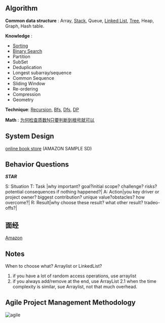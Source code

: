 
## Algorithm

**Common data structure** : Array, [Stack](pages/data-structure/stack.md), Queue, [Linked List](pages/data-structure/linkedlist.md), [Tree](pages/data-structure/tree.md), Heap, Graph, Hash table.   

**Knowledge** : 
* [Sorting](pages/algorithm/sorting.md)
* [Binary Search](pages/algorithm/binary-search.md)
* Partition
* SubSet
* Deduplication
* Longest subarray/sequence
* Common Sequence
* Sliding Window
* Re-ordering
* Compression
* Geometry

__Technique__: [Recursion](pages/technique/recursion.md), [Bfs](pages/technique/bfs.md), [Dfs](pages/technique/dfs.md), [DP](pages/technique/dp.md)

**Math** :
[为何检查质数N只要判断到根号就可以](pages/math/prime-number.md)


## System Design

[online book store](https://www.youtube.com/watch?v=gNQ9-kgyHfo&feature=youtu.be) (AMAZON SAMPLE SD)

## Behavior Questions
___STAR___

S: Situation 
T: Task  |why important? goal?initial scope? challenge? risks? potential consequences if nothing happened?| 
A: Action|you key driver or project owner? biggest contribution? unique value?obstacles? how overcome?|
R: Result|why choose these result? what other result? tradeo-offs?|

## 面经

[Amazon](pages/interviews/amazon.md)

## Notes

When to choose what? Arraylist or LinkedList?
1. if you have a lot of random access operations, use arraylist
2. if you always add/remove at the end, use ArrayList 2.1 when the time complexity is similar, sue Arraylist, not that much overhead.

## Agile Project Management Methodology  <br> 

![agile](https://miro.medium.com/max/1400/0*jlUybkZYz6yxWtdk.jpg)
